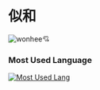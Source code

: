 # 似和

![wonhee💘](https://media.tenor.com/7Ri5hlcgC7IAAAAM/wonhee-lee-wonhee.gif)

### Most Used Language
[![Most Used Lang](https://github-readme-stats.vercel.app/api/top-langs/?username=imniwa&layout=compact&langs_count=10&hide=jupyter%20notebook,html,css,vue,blade,php,shell,batchfile,roff&hide_title=true)](https://github.com/anuraghazra/github-readme-stats)
